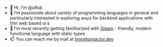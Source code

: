 - 👋 Hi, I’m @afkal
- 👀 I’m passionate about variety of programming languages in general and particularly interested in exploring ways for backend applications with thin web based ui:s
- 🌱 I’m most recently getting familiarized with [Gleam](https://gleam.run/) - friendly, modern functional language with static types
- 📫 You can reach me by mail at timo@proactor.dev

<!---
afkal/afkal is a ✨ special ✨ repository because its `README.md` (this file) appears on your GitHub profile.
You can click the Preview link to take a look at your changes.
--->
